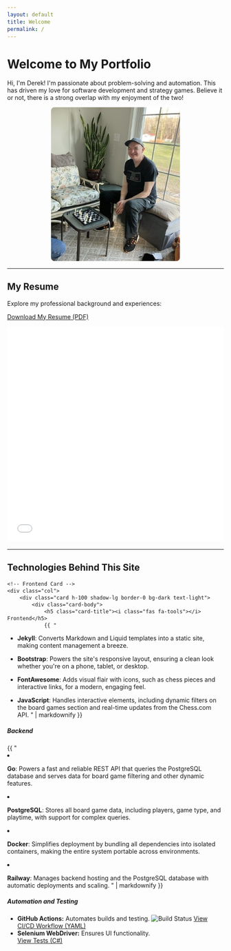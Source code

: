 ```yaml
---
layout: default
title: Welcome
permalink: /
---
```


# <i class="fas fa-user-tie"></i> Welcome to My Portfolio

Hi, I'm Derek! I'm passionate about problem-solving and automation. This has driven my love for software development and strategy games. Believe it or not, there is a strong overlap with my enjoyment of the two!

<p style="text-align: center;">
    <img src="/assets/images/prof_chess.jpg" alt="Picture of me playing chess" style="max-width: 300px; border-radius: 8px;">
</p>

---

## <i class="fas fa-file-alt"></i> My Resume
Explore my professional background and experiences:
<p>
    <a href="/assets/pdf/DM_Resume_2024.pdf" download>
        <i class="fas fa-file-download"></i> Download My Resume (PDF)
    </a>
</p>


<iframe src="/assets/pdf/DM_Resume_2024.pdf" width="100%" height="500px" style="border: none;"></iframe>

---

## <i class="fas fa-laptop-code"></i> Technologies Behind This Site

<div class="row row-cols-1 row-cols-md-2 g-4">

    <!-- Frontend Card -->
    <div class="col">
        <div class="card h-100 shadow-lg border-0 bg-dark text-light">
            <div class="card-body">
                <h5 class="card-title"><i class="fas fa-tools"></i> Frontend</h5>
                {{ "
- **Jekyll**: Converts Markdown and Liquid templates into a static site, making content management a breeze.
- **Bootstrap**: Powers the site's responsive layout, ensuring a clean look whether you're on a phone, tablet, or desktop.
- **FontAwesome**: Adds visual flair with icons, such as chess pieces and interactive links, for a modern, engaging feel.
- **JavaScript**: Handles interactive elements, including dynamic filters on the board games section and real-time updates from the Chess.com API.
" | markdownify }}
            </div>
        </div>
    </div>

    <!-- Backend Card -->
    <div class="col">
        <div class="card h-100 shadow-lg border-0 bg-dark text-light">
            <div class="card-body">
                <h5 class="card-title"><i class="fas fa-server"></i> Backend</h5>
                {{ "
- **Go**: Powers a fast and reliable REST API that queries the PostgreSQL database and serves data for board game filtering and other dynamic features.
- **PostgreSQL**: Stores all board game data, including players, game type, and playtime, with support for complex queries.
- **Docker**: Simplifies deployment by bundling all dependencies into isolated containers, making the entire system portable across environments.
- **Railway**: Manages backend hosting and the PostgreSQL database with automatic deployments and scaling.
" | markdownify }}
            </div>
        </div>
    </div>
    <!-- Automation and Testing Card -->
    <div class="col">
        <div class="card h-100 shadow-lg border-0 bg-dark text-light">
            <div class="card-body">
                <h5 class="card-title"><i class="fab fa-github"></i> Automation and Testing</h5>
                <ul>
                    <li>
                        <strong>GitHub Actions:</strong> Automates builds and testing.
                        <img src="https://github.com/drmDev/drmDev.github.io/actions/workflows/ci-cd.yml/badge.svg" alt="Build Status" style="max-width: 100%;">
                        <a href="https://github.com/drmDev/drmDev.github.io/blob/main/.github/workflows/ci-cd.yml" target="_blank" rel="noopener noreferrer">
                            View CI/CD Workflow (YAML)
                        </a>
                    </li>
                    <li>
                        <strong>Selenium WebDriver:</strong> Ensures UI functionality.
                        <br>
                        <a href="https://github.com/drmDev/drmDev.github.io/tree/main/SeleniumTests" target="_blank" rel="noopener noreferrer">
                            View Tests (C#)
                        </a>
                    </li>
                </ul>
            </div>
        </div>
    </div>
</div>


